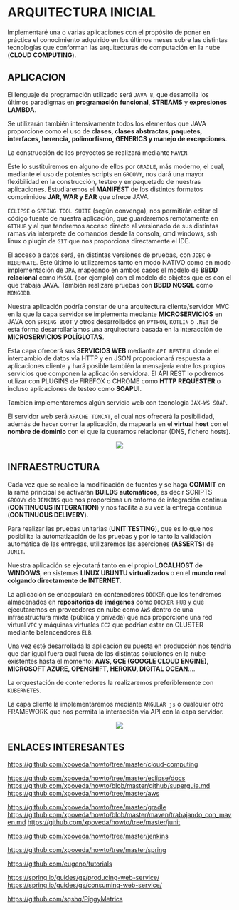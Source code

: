 
ARQUITECTURA INICIAL
====================

Implementaré una o varias aplicaciones con el propósito de poner en práctica el conocimiento adquirido en los últimos meses sobre las distintas tecnologías que conforman las arquitecturas de computación en la nube (**CLOUD COMPUTING**).

## APLICACION

El lenguaje de programación utilizado será `JAVA 8`, que desarrolla los últimos paradigmas en **programación funcional**, **STREAMS** y **expresiones LAMBDA**. 

Se utilizarán también intensivamente todos los elementos que JAVA proporcione como el uso de **clases, clases abstractas, paquetes, interfaces, herencia, polimorfismo, GENERICS y manejo de excepciones**.

La construcción de los proyectos se realizará mediante `MAVEN`. 

Este lo sustituiremos en alguno de ellos por `GRADLE`, más moderno, el cual, mediante el uso de potentes scripts en `GROOVY`, nos dará una mayor flexibilidad en la construcción, testeo y empaquetado de nuestras aplicaciones. Estudiaremos  el **MANIFEST** de los distintos formatos comprimidos **JAR, WAR y EAR** que ofrece JAVA.

`ECLIPSE` o `SPRING TOOL SUITE` (según convenga), nos permitirán editar el código fuente de nuestra aplicación, que guardaremos remotamente en `GITHUB` y al que tendremos acceso directo al versionado de sus distintas ramas via interprete de comandos desde la consola, cmd windows, ssh linux o plugin de `GIT` que nos proporciona directamente el IDE.

El acceso a datos será, en distintas versiones de pruebas, con `JDBC` e `HIBERNATE`. Este último lo utilizaremos tanto en modo NATIVO como en modo implementación de `JPA`, mapeando en ambos casos el modelo de **BBDD relacional** como `MYSQL` (por ejemplo) con el modelo de objetos que es con el que trabaja JAVA. También realizaré pruebas con **BBDD NOSQL** como `MONGODB`.

Nuestra aplicación podría constar de una arquitectura cliente/servidor MVC en la que la capa servidor se implementa mediante **MICROSERVICIOS** en JAVA con `SPRING BOOT` y otros desarrollados en `PYTHON`, `KOTLIN` o `.NET` de esta forma desarrollaríamos una arquitectura basada en la interacción de **MICROSERVICIOS POLÍGLOTAS**.

Esta capa ofrecerá sus **SERVICIOS WEB** mediante `API RESTFUL` donde el intercambio de datos vía HTTP y en JSON proporcionará respuesta a aplicaciones cliente y hará posible también la mensajería entre los propios servicios que componen la aplicación servidora. El API REST lo podremos utilizar con PLUGINS de FIREFOX o CHROME como **HTTP REQUESTER** o incluso aplicaciones de testeo como **SOAPUI**.

Tambien implementaremos algún servicio web con tecnologia `JAX-WS SOAP`.

El servidor web será `APACHE TOMCAT`, el cual nos ofrecerá la posibilidad, además de hacer correr la aplicación, de mapearla en el **virtual host**  con el **nombre de dominio** con el que la queramos relacionar (DNS, fichero hosts).

<p align="center">
<img src="https://user-images.githubusercontent.com/13355927/31693920-8594c834-b3a1-11e7-9c2f-11a3a6d404ed.png"></img>
</p>

## INFRAESTRUCTURA

Cada vez que se realice la modificación de fuentes y se haga **COMMIT** en la rama principal se activarán **BUILDS automáticos**, es decir SCRIPTS `GROOVY` de `JENKINS` que nos proporciona un entorno de integración continua (**CONTINUOUS INTEGRATION**) y nos facilita a su vez la entrega continua (**CONTINUOUS DELIVERY**).

Para realizar las pruebas unitarias (**UNIT TESTING**), que es lo que nos posibilita la automatización de las pruebas y por lo tanto la validación automática de las entregas, utilizaremos las aserciones (**ASSERTS**) de `JUNIT`.

Nuestra aplicación se ejecutará tanto en el propio **LOCALHOST de WINDOWS**, en sistemas **LINUX UBUNTU virtualizados** o en el **mundo real colgando directamente de INTERNET**.

La aplicación se encapsulará en contenedores `DOCKER` que los tendremos almacenados en **repositorios de imágenes** como `DOCKER HUB` y que ejecutaremos en proveedores en nube como `AWS` dentro de una infraestructura mixta (pública y privada) que nos proporcione una red virtual `VPC` y máquinas virtuales `EC2` que podrían estar en CLUSTER mediante balanceadores `ELB`.

Una vez esté desarrollada la aplicación su puesta en producción nos tendría que dar igual fuera cual fuera de las distintas soluciones en la nube existentes hasta el momento: **AWS, GCE (GOOGLE CLOUD ENGINE), MICROSOFT AZURE, OPENSHIFT, HEROKU, DIGITAL OCEAN**….

La orquestación de contenedores la realizaremos preferiblemente con `KUBERNETES`. 

La capa cliente la implementaremos mediante `ANGULAR js` o cualquier otro FRAMEWORK que nos permita la interacción vía API con la capa servidor.

<p align="center">
<img src="https://user-images.githubusercontent.com/13355927/31693962-b64bc9dc-b3a1-11e7-8476-e587eb273fe2.png"></img>
</p>

ENLACES INTERESANTES
--------------------

https://github.com/xpoveda/howto/tree/master/cloud-computing

https://github.com/xpoveda/howto/tree/master/eclipse/docs
https://github.com/xpoveda/howto/blob/master/github/superguia.md
https://github.com/xpoveda/howto/tree/master/aws

https://github.com/xpoveda/howto/tree/master/gradle
https://github.com/xpoveda/howto/blob/master/maven/trabajando_con_maven.md
https://github.com/xpoveda/howto/tree/master/junit

https://github.com/xpoveda/howto/tree/master/jenkins

https://github.com/xpoveda/howto/tree/master/spring

https://github.com/eugenp/tutorials

https://spring.io/guides/gs/producing-web-service/
https://spring.io/guides/gs/consuming-web-service/

https://github.com/sqshq/PiggyMetrics

